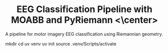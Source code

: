 # <center> **EEG Classification Pipeline with MOABB and PyRiemann** <\center>

A pipeline for motor imagery EEG classification using Riemannian geometry.


mkdir <pasta>
cd<pasta>
uv venv
uv init
source .venv/Scripts/activate 